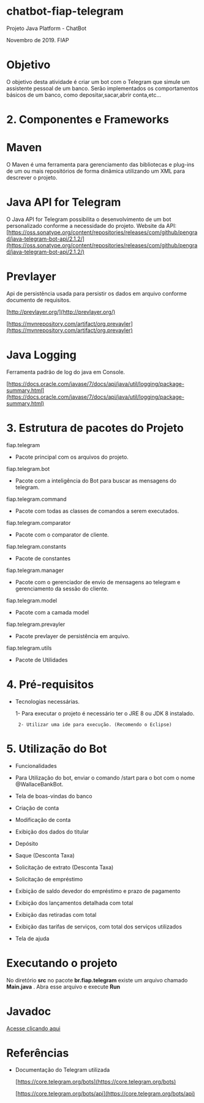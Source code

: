 # chatbot-fiap-telegram
Projeto Java Platform - ChatBot 

Novembro de 2019.
FIAP

# Objetivo

O objetivo desta atividade é criar um bot com o Telegram que simule um assistente pessoal de um banco.
Serão implementados os comportamentos básicos de um banco, como depositar,sacar,abrir conta,etc...

# 2. Componentes e Frameworks

# Maven
O Maven é uma ferramenta para gerenciamento das bibliotecas e plug-ins de
um ou mais repositórios de forma dinâmica utilizando um XML para descrever o projeto.

# Java API for Telegram
O Java API for Telegram possibilita o desenvolvimento de um bot personalizado conforme a necessidade do projeto.
Website da API:
[https://oss.sonatype.org/content/repositories/releases/com/github/pengrad/java-telegram-bot-api/2.1.2/](https://oss.sonatype.org/content/repositories/releases/com/github/pengrad/java-telegram-bot-api/2.1.2/)

# Prevlayer
Api de persistência usada para persistir os dados em arquivo conforme documento de requisitos.

[http://prevlayer.org/](http://prevlayer.org/)

[https://mvnrepository.com/artifact/org.prevayler](https://mvnrepository.com/artifact/org.prevayler)

# Java Logging
Ferramenta padrão de log do java em Console.

[https://docs.oracle.com/javase/7/docs/api/java/util/logging/package-summary.html](https://docs.oracle.com/javase/7/docs/api/java/util/logging/package-summary.html)


# 3. Estrutura de pacotes do Projeto

 fiap.telegram
 - Pacote principal com os arquivos do projeto.

 fiap.telegram.bot
 - Pacote com a inteligência do Bot para buscar as mensagens do telegram.

 fiap.telegram.command
 - Pacote com todas as classes de comandos a serem executados.

 fiap.telegram.comparator
 - Pacote com o comparator de cliente.

 fiap.telegram.constants
 - Pacote de constantes

 fiap.telegram.manager
 - Pacote com o gerenciador de envio de mensagens ao telegram e gerenciamento da sessão do cliente.

 fiap.telegram.model
 - Pacote com a camada model

 fiap.telegram.prevayler
 - Pacote prevlayer de persistência em arquivo.

 fiap.telegram.utils
 - Pacote de Utilidades


# 4. Pré-requisitos
 - Tecnologias necessárias.
 
    1- Para executar o projeto é necessário ter o JRE 8 ou JDK 8 instalado.
 
    	2- Utilizar uma ide para execução. (Recomendo o Eclipse)
 
 
# 5. Utilização do Bot

- Funcionalidades

 - Para Utilização do bot, enviar o comando /start para o bot com o nome @WallaceBankBot.
 - Tela de boas-vindas do banco
 - Criação de conta
 - Modificação de conta
 - Exibição dos dados do titular 
 - Depósito
 - Saque (Desconta Taxa)
 - Solicitação de extrato (Desconta Taxa)
 - Solicitação de empréstimo
 - Exibição de saldo devedor do empréstimo e prazo de pagamento
 - Exibição dos lançamentos detalhada com total
 - Exibição das retiradas com total
 - Exibição das tarifas de serviços, com total dos serviços utilizados
 - Tela de ajuda
 

# Executando o projeto

No diretório **src** no pacote **br.fiap.telegram** existe um arquivo chamado **Main.java** . Abra esse arquivo e execute **Run**

 
# Javadoc

[Acesse clicando aqui](docs/javadoc/index.html)


# Referências

- Documentação do Telegram utilizada

  [https://core.telegram.org/bots](https://core.telegram.org/bots)
  	
  [https://core.telegram.org/bots/api](https://core.telegram.org/bots/api)

 
